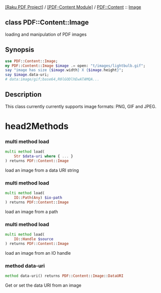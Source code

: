 [[Raku PDF Project]](https://pdf-raku.github.io)
 / [[PDF-Content Module]](https://pdf-raku.github.io/PDF-Content-raku)
 / [PDF::Content](https://pdf-raku.github.io/PDF-Content-raku/PDF/Content)
 :: [Image](https://pdf-raku.github.io/PDF-Content-raku/PDF/Content/Image)

class PDF::Content::Image
-------------------------

loading and manipulation of PDF images

Synopsis
--------

```raku
use PDF::Content::Image;
my PDF::Content::Image $image .= open: "t/images/lightbulb.gif";
say "image has size {$image.width} X {$image.height}";
say $image.data-uri;
# data:image/gif;base64,R0lGODlhEwATAMQA...
```

Description
-----------

This class currently currently supports image formats: PNG, GIF and JPEG.

head2Methods
============



### multi method load

```raku
multi method load(
    Str $data-uri where { ... }
) returns PDF::Content::Image
```

load an image from a data URI string

### multi method load

```raku
multi method load(
    IO::Path(Any) $io-path
) returns PDF::Content::Image
```

load an image from a path

### multi method load

```raku
multi method load(
    IO::Handle $source
) returns PDF::Content::Image
```

load an image from an IO handle

### method data-uri

```raku
method data-uri() returns PDF::Content::Image::DataURI
```

Get or set the data URI from an image

